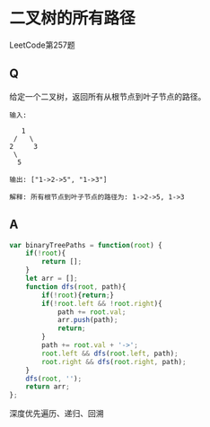 # 二叉树的所有路径
LeetCode第257题

## Q
给定一个二叉树，返回所有从根节点到叶子节点的路径。
```
输入:

   1
 /   \
2     3
 \
  5

输出: ["1->2->5", "1->3"]

解释: 所有根节点到叶子节点的路径为: 1->2->5, 1->3
```

## A
``` javascript
var binaryTreePaths = function(root) {
    if(!root){
        return [];
    }
    let arr = [];
    function dfs(root, path){
        if(!root){return;}
        if(!root.left && !root.right){
            path += root.val;
            arr.push(path);
            return;
        }
        path += root.val + '->';
        root.left && dfs(root.left, path);
        root.right && dfs(root.right, path);
    }
    dfs(root, '');
    return arr;
};
```
深度优先遍历、递归、回溯